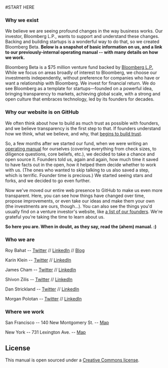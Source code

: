#START HERE

### Why we exist
We believe we are seeing profound changes in the way business works. Our investor, Bloomberg L.P., wants to support and understand these changes. Backing and building startups is a wonderful way to do that, so we created Bloomberg Beta. **Below is a snapshot of basic information on us, and a link to our previously-internal operating manual -- with many details on how we work.**

Bloomberg Beta is a $75 million venture fund backed by [Bloomberg L.P.](http://www.bloomberg.com/company/bloomberg-facts/?utm_source=bloomberg-menu) While we focus on areas broadly of interest to Bloomberg, we choose our investments independently, without preference for companies who have or want a relationship with Bloomberg. We invest for financial return. We do see Bloomberg as a template for startups—founded on a powerful idea, bringing transparency to markets, achieving global scale, with a strong and open culture that embraces technology, led by its founders for decades.

### Why our website is on GitHub
We often think about how to build as much trust as possible with founders, and we believe transparency is the first step to that. If founders understand how we think, what we believe, and why, that [begins to build trust](http://also.roybahat.com/post/91847335194/the-trust-thing).

So, a few months after we started our fund, when we were writing an [operating manual](https://github.com/Bloomberg-Beta/Manual/blob/master/1%20-%20Manual.md) for ourselves (covering everything from check sizes, to diligence questions, core beliefs, etc.), we decided to take a chance and open source it. Founders told us, again and again, how much time it saved to have facts out in the open, how it helped them decide whether to work with us. (The ones who wanted to skip talking to us also saved a step, which is terrific. Founder time is precious.) We started seeing stars and forks, and we decided to go even further. 

Now we've moved our entire web presence to GitHub to make us even more transparent. Here, you can see how things have changed over time, propose improvements, or even take our ideas and make them your own (the investments are ours, though...). You can also see the things you'd usually find on a venture investor's website, like [a list of our founders](https://github.com/Bloomberg-Beta/Manual/blob/master/2%20-%20In%20our%20portfolio.md). We're grateful you're taking the time to learn about us.

**So here you are. When in doubt, as they say, read the (ahem) manual. :)**

### Who we are
Roy Bahat -- [Twitter](https://twitter.com/roybahat) // [LinkedIn](https://www.linkedin.com/in/roybahat) // [Blog](http://also.roybahat.com/)

Karin Klein -- [Twitter](https://twitter.com/karinklein) // [LinkedIn](https://www.linkedin.com/in/karinklein)

James Cham -- [Twitter](https://twitter.com/jamescham) // [LinkedIn](https://www.linkedin.com/in/jcham)

Shivon Zilis -- [Twitter](https://twitter.com/shivon) // [LinkedIn](https://www.linkedin.com/pub/shivon-zilis/7/b35/281)

Dan Strickland -- [Twitter](https://twitter.com/strickland_dan) // [LinkedIn](https://www.linkedin.com/in/danstrickland)

Morgan Polotan -- [Twitter](https://twitter.com/morganpolotan) // [LinkedIn](https://www.linkedin.com/in/morganpolotan)

### Where we work
San Francisco -- 140 New Montgomery St. -- [Map](http://goo.gl/49X6hu)

New York -- 731 Lexington Ave. -- [Map](http://goo.gl/tt3m7f)

## License
This manual is open sourced under a [Creative Commons license](http://creativecommons.org/licenses/by/3.0/deed.en_US]).
